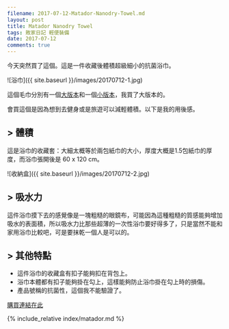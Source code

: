 ```yaml
---
filename: 2017-07-12-Matador-Nanodry-Towel.md
layout: post
title: Matador Nanodry Towel
tags: 敗家日記 輕便裝備
date: 2017-07-12
comments: true
---
```


今天突然買了這個。這是一件收藏後體積超級細小的抗菌浴巾。

![浴巾]({{ site.baseurl }}/images/20170712-1.jpg)

這個毛巾分別有一個[大版本](https://matadorup.com/products/nanodry-shower-towel-large?variant=34348232646)和一個[小版本](https://matadorup.com/products/nanodry-trek-towel-small?variant=34529539078)，我買了大版本的。

會買這個是因為想到去健身或是旅遊可以減輕體積。以下是我的用後感。

## > 體積

這是浴巾的收藏套：大細太概等於兩包紙巾的大小，厚度大概是1.5包紙巾的厚度，而浴巾張開後是 60 x 120 cm。

![收納盒]({{ site.baseurl }}/images/20170712-2.jpg)

## > 吸水力

這件浴巾摸下去的感覺像是一塊粗糙的眼鏡布，可能因為這種粗糙的質感能夠增加吸水的表面積，所以吸水力比那些超薄的一次性浴巾要好得多了，只是當然不能和家用浴巾比較吧，可是要抹乾一個人是可以的。

## > 其他特點

* 這件浴巾的收藏盒有扣子能夠扣在背包上。
* 浴巾本體都有扣子能夠掛在勾上，這樣能夠防止浴巾掛在勾上時的損傷。
* 產品號稱的抗菌性，這個我不能驗證了。

[購買連結在此](https://matadorup.com/products/nanodry-shower-towel-large?variant=34992929798)

{% include_relative index/matador.md %}